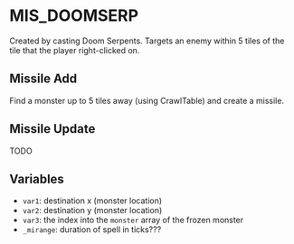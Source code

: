 # MIS_DOOMSERP

Created by casting Doom Serpents. Targets an enemy within 5 tiles of the
tile that the player right-clicked on.

## Missile Add

Find a monster up to 5 tiles away (using CrawlTable) and create a missile.

## Missile Update

TODO

## Variables

* `var1`: destination x (monster location)
* `var2`: destination y (monster location)
* `var3`: the index into the `monster` array of the frozen monster
* `_mirange`: duration of spell in ticks???